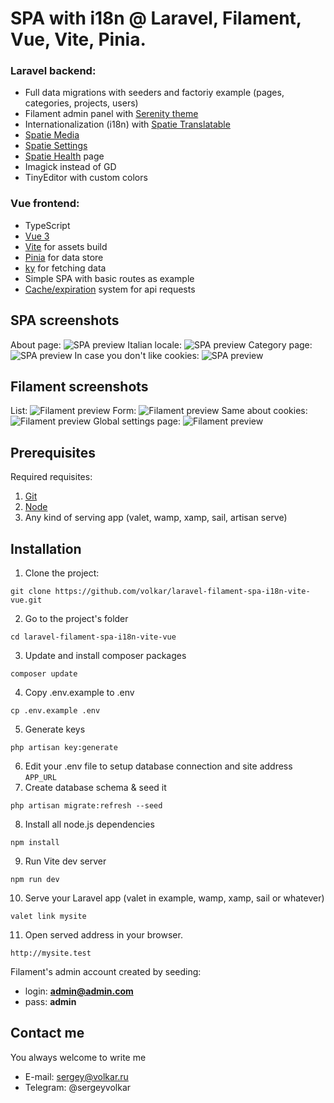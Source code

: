 # SPA with i18n @ Laravel, Filament, Vue, Vite, Pinia.

### Laravel backend:
- Full data migrations with seeders and factoriy example (pages, categories, projects, users)
- Filament admin panel with [Serenity theme](https://github.com/volkar/filament-laravel-serenity-theme-dark-light)
- Internationalization (i18n) with [Spatie Translatable](https://filamentphp.com/docs/2.x/spatie-laravel-translatable-plugin/installation)
- [Spatie Media](https://filamentphp.com/docs/2.x/spatie-laravel-media-library-plugin/installation)
- [Spatie Settings](https://filamentphp.com/docs/2.x/spatie-laravel-settings-plugin/installation)
- [Spatie Health](https://github.com/shuvroroy/filament-spatie-laravel-health) page
- Imagick instead of GD
- TinyEditor with custom colors

### Vue frontend:
- TypeScript
- [Vue 3](https://vuejs.org/)
- [Vite](https://vitejs.dev/) for assets build
- [Pinia](https://pinia.vuejs.org/) for data store
- [ky](https://github.com/sindresorhus/ky) for fetching data
- Simple SPA with basic routes as example
- [Cache/expiration](https://github.com/volkar/vue-pinia-cache-composables) system for api requests

## SPA screenshots
About page:
![SPA preview](https://github.com/volkar/laravel-filament-spa-i18n-vite-vue/blob/main/github_preview/preview-1.jpg?raw=true)
Italian locale:
![SPA preview](https://github.com/volkar/laravel-filament-spa-i18n-vite-vue/blob/main/github_preview/preview-2.jpg?raw=true)
Category page:
![SPA preview](https://github.com/volkar/laravel-filament-spa-i18n-vite-vue/blob/main/github_preview/preview-3.jpg?raw=true)
In case you don't like cookies:
![SPA preview](https://github.com/volkar/laravel-filament-spa-i18n-vite-vue/blob/main/github_preview/preview-4.jpg?raw=true)

## Filament screenshots

List:
![Filament preview](https://github.com/volkar/laravel-filament-spa-i18n-vite-vue/blob/main/github_preview/preview-f-1.jpg?raw=true)
Form:
![Filament preview](https://github.com/volkar/laravel-filament-spa-i18n-vite-vue/blob/main/github_preview/preview-f-2.jpg?raw=true)
Same about cookies:
![Filament preview](https://github.com/volkar/laravel-filament-spa-i18n-vite-vue/blob/main/github_preview/preview-f-3.jpg?raw=true)
Global settings page:
![Filament preview](https://github.com/volkar/laravel-filament-spa-i18n-vite-vue/blob/main/github_preview/preview-f-4.jpg?raw=true)

## Prerequisites

Required requisites:

1. [Git](https://git-scm.com/book/en/Getting-Started-Installing-Git)
2. [Node](https://nodejs.org/en/)
3. Any kind of serving app (valet, wamp, xamp, sail, artisan serve)

## Installation

1. Clone the project:
```
git clone https://github.com/volkar/laravel-filament-spa-i18n-vite-vue.git
```
2. Go to the project's folder
```
cd laravel-filament-spa-i18n-vite-vue
```
3. Update and install composer packages
```
composer update
```
4. Copy .env.example to .env
```
cp .env.example .env
```
5. Generate keys
```
php artisan key:generate
```
6. Edit your .env file to setup database connection and site address `APP_URL`
7. Create database schema & seed it
```
php artisan migrate:refresh --seed
```
8. Install all node.js dependencies
```
npm install
```
9. Run Vite dev server
```
npm run dev
```
10. Serve your Laravel app (valet in example, wamp, xamp, sail or whatever)
```
valet link mysite
```
11. Open served address in your browser.
```
http://mysite.test
```

Filament's admin account created by seeding:
- login: **admin@admin.com**
- pass: **admin**

## Contact me

You always welcome to write me
- E-mail: sergey@volkar.ru
- Telegram: @sergeyvolkar
